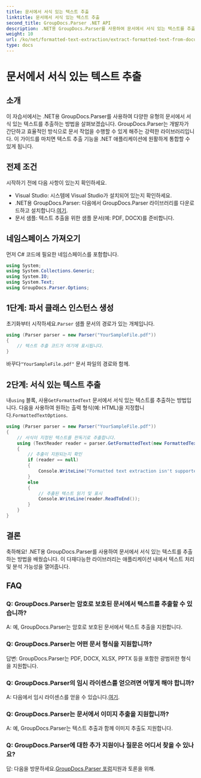 ```yaml
---
title: 문서에서 서식 있는 텍스트 추출
linktitle: 문서에서 서식 있는 텍스트 추출
second_title: GroupDocs.Parser .NET API
description: .NET용 GroupDocs.Parser를 사용하여 문서에서 서식 있는 텍스트를 추출하는 방법을 알아보세요. 귀하의 애플리케이션을 위한 간단하고 효율적인 텍스트 추출.
weight: 10
url: /ko/net/formatted-text-extraction/extract-formatted-text-from-document/
type: docs
---
```

# 문서에서 서식 있는 텍스트 추출

## 소개
이 자습서에서는 .NET용 GroupDocs.Parser를 사용하여 다양한 유형의 문서에서 서식 있는 텍스트를 추출하는 방법을 살펴보겠습니다. GroupDocs.Parser는 개발자가 간단하고 효율적인 방식으로 문서 작업을 수행할 수 있게 해주는 강력한 라이브러리입니다. 이 가이드를 마치면 텍스트 추출 기능을 .NET 애플리케이션에 원활하게 통합할 수 있게 됩니다.
## 전제 조건
시작하기 전에 다음 사항이 있는지 확인하세요.
- Visual Studio: 시스템에 Visual Studio가 설치되어 있는지 확인하세요.
-  .NET용 GroupDocs.Parser: 다음에서 GroupDocs.Parser 라이브러리를 다운로드하고 설치합니다.[여기](https://releases.groupdocs.com/parser/net/).
- 문서 샘플: 텍스트 추출을 위한 샘플 문서(예: PDF, DOCX)를 준비합니다.
## 네임스페이스 가져오기
먼저 C# 코드에 필요한 네임스페이스를 포함합니다.
```csharp
using System;
using System.Collections.Generic;
using System.IO;
using System.Text;
using GroupDocs.Parser.Options;
```
## 1단계: 파서 클래스 인스턴스 생성
 초기화부터 시작하세요.`Parser` 샘플 문서의 경로가 있는 개체입니다.
```csharp
using (Parser parser = new Parser("YourSampleFile.pdf"))
{
    // 텍스트 추출 코드가 여기에 표시됩니다.
}
```
 바꾸다`"YourSampleFile.pdf"` 문서 파일의 경로와 함께.

## 2단계: 서식 있는 텍스트 추출
 내`using` 블록, 사용`GetFormattedText` 문서에서 서식 있는 텍스트를 추출하는 방법입니다. 다음을 사용하여 원하는 출력 형식(예: HTML)을 지정합니다.`FormattedTextOptions`.
```csharp
using (Parser parser = new Parser("YourSampleFile.pdf"))
{
    // 서식이 지정된 텍스트를 판독기로 추출합니다.
    using (TextReader reader = parser.GetFormattedText(new FormattedTextOptions(FormattedTextMode.Html)))
    {
        // 추출이 지원되는지 확인
        if (reader == null)
        {
            Console.WriteLine("Formatted text extraction isn't supported.");
        }
        else
        {
            // 추출된 텍스트 읽기 및 표시
            Console.WriteLine(reader.ReadToEnd());
        }
    }
}
```

## 결론
축하해요! .NET용 GroupDocs.Parser를 사용하여 문서에서 서식 있는 텍스트를 추출하는 방법을 배웠습니다. 이 다재다능한 라이브러리는 애플리케이션 내에서 텍스트 처리 및 분석 가능성을 열어줍니다.

## FAQ
### Q: GroupDocs.Parser는 암호로 보호된 문서에서 텍스트를 추출할 수 있습니까?
A: 예, GroupDocs.Parser는 암호로 보호된 문서에서 텍스트 추출을 지원합니다.
### Q: GroupDocs.Parser는 어떤 문서 형식을 지원합니까?
답변: GroupDocs.Parser는 PDF, DOCX, XLSX, PPTX 등을 포함한 광범위한 형식을 지원합니다.
### Q: GroupDocs.Parser의 임시 라이센스를 얻으려면 어떻게 해야 합니까?
 A: 다음에서 임시 라이센스를 얻을 수 있습니다.[여기](https://purchase.groupdocs.com/temporary-license/).
### Q: GroupDocs.Parser는 문서에서 이미지 추출을 지원합니까?
A: 예, GroupDocs.Parser는 텍스트 추출과 함께 이미지 추출도 지원합니다.
### Q: GroupDocs.Parser에 대한 추가 지원이나 질문은 어디서 찾을 수 있나요?
 답: 다음을 방문하세요.[GroupDocs.Parser 포럼](https://forum.groupdocs.com/c/parser/17)지원과 토론을 위해.